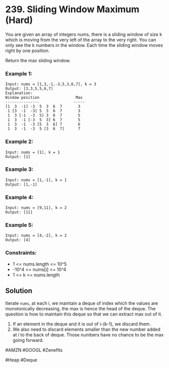 # 239. Sliding Window Maximum (Hard)

You are given an array of integers nums, there is a sliding window of size k which is moving from the very left of the array to the very right. You can only see the k numbers in the window. Each time the sliding window moves right by one position.

Return the max sliding window.

### Example 1:

```
Input: nums = [1,3,-1,-3,5,3,6,7], k = 3
Output: [3,3,5,5,6,7]
Explanation:
Window position                Max
---------------               -----
[1  3  -1] -3  5  3  6  7       3
 1 [3  -1  -3] 5  3  6  7       3
 1  3 [-1  -3  5] 3  6  7       5
 1  3  -1 [-3  5  3] 6  7       5
 1  3  -1  -3 [5  3  6] 7       6
 1  3  -1  -3  5 [3  6  7]      7
```

### Example 2:

```
Input: nums = [1], k = 1
Output: [1]
```

### Example 3:

```
Input: nums = [1,-1], k = 1
Output: [1,-1]
```

### Example 4:

```
Input: nums = [9,11], k = 2
Output: [11]
```

### Example 5:

```
Input: nums = [4,-2], k = 2
Output: [4]
```

### Constraints:

- 1 <= nums.length <= 10^5
- -10^4 <= nums[i] <= 10^4
- 1 <= k <= nums.length

## Solution

Iterate `nums`, at each i, we maintain a deque of index which the values are monotonically decreasing, the max is hence the head of the deque. The question is how to maintain this deque so that we can extract max out of it.

1. If an element in the deque and it is out of i-(k-1), we discard them.
2. We also need to discard elements smaller than the new number added at i to the back of deque. Those numbers have no chance to be the max going forward.

#AMZN #GOOGL #Zenefits

#Heap #Deque
